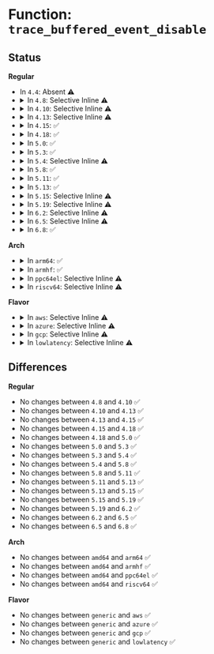# Function: <code>trace_buffered_event_disable</code>

## Status
<b>Regular</b>
<ul>
<li>
In <code>4.4</code>: Absent ⚠️
</li>
<li>
<details>
<summary>In <code>4.8</code>: Selective Inline ⚠️</summary>

```c
void trace_buffered_event_disable();
```

**Collision:** Unique Global

**Inline:** Selective

**Transformation:** False

**Instances:**

```
In kernel/trace/trace.c (ffffffff81157890)
Location: kernel/trace/trace.c:2013
Inline: True
Direct callers:
  - kernel/trace/trace.c:trace_buffered_event_enable
  - kernel/trace/trace_events.c:__ftrace_event_enable_disable
  - kernel/trace/trace_events_filter.c:apply_subsystem_event_filter
  - kernel/trace/trace_events_filter.c:apply_subsystem_event_filter
  - kernel/trace/trace_events_filter.c:apply_event_filter
  - kernel/trace/trace_events_filter.c:apply_event_filter
```
**Symbols:**

```
ffffffff81157890-ffffffff811579b7: trace_buffered_event_disable (STB_GLOBAL)
```
</details>
</li>
<li>
<details>
<summary>In <code>4.10</code>: Selective Inline ⚠️</summary>

```c
void trace_buffered_event_disable();
```

**Collision:** Unique Global

**Inline:** Selective

**Transformation:** False

**Instances:**

```
In kernel/trace/trace.c (ffffffff81162ac0)
Location: kernel/trace/trace.c:2041
Inline: True
Direct callers:
  - kernel/trace/trace.c:trace_buffered_event_enable
  - kernel/trace/trace_events.c:__ftrace_event_enable_disable
  - kernel/trace/trace_events_filter.c:apply_subsystem_event_filter
  - kernel/trace/trace_events_filter.c:apply_subsystem_event_filter
  - kernel/trace/trace_events_filter.c:apply_event_filter
  - kernel/trace/trace_events_filter.c:apply_event_filter
```
**Symbols:**

```
ffffffff81162ac0-ffffffff81162bed: trace_buffered_event_disable (STB_GLOBAL)
```
</details>
</li>
<li>
<details>
<summary>In <code>4.13</code>: Selective Inline ⚠️</summary>

```c
void trace_buffered_event_disable();
```

**Collision:** Unique Global

**Inline:** Selective

**Transformation:** False

**Instances:**

```
In kernel/trace/trace.c (ffffffff81165fb0)
Location: kernel/trace/trace.c:2218
Inline: True
Direct callers:
  - kernel/trace/trace.c:trace_buffered_event_enable
  - kernel/trace/trace_events.c:__ftrace_event_enable_disable
  - kernel/trace/trace_events_filter.c:apply_subsystem_event_filter
  - kernel/trace/trace_events_filter.c:apply_subsystem_event_filter
  - kernel/trace/trace_events_filter.c:apply_event_filter
  - kernel/trace/trace_events_filter.c:apply_event_filter
```
**Symbols:**

```
ffffffff81165fb0-ffffffff8116608d: trace_buffered_event_disable (STB_GLOBAL)
```
</details>
</li>
<li>
<details>
<summary>In <code>4.15</code>: ✅</summary>

```c
void trace_buffered_event_disable();
```

**Collision:** Unique Global

**Inline:** No

**Transformation:** False

**Instances:**

```
In kernel/trace/trace.c (ffffffff81172f40)
Location: kernel/trace/trace.c:2221
Inline: False
Direct callers:
  - kernel/trace/trace.c:trace_buffered_event_enable
  - kernel/trace/trace_events.c:__ftrace_event_enable_disable
  - kernel/trace/trace_events_filter.c:apply_subsystem_event_filter
  - kernel/trace/trace_events_filter.c:apply_subsystem_event_filter
  - kernel/trace/trace_events_filter.c:apply_event_filter
  - kernel/trace/trace_events_filter.c:apply_event_filter
```
**Symbols:**

```
ffffffff81172f40-ffffffff81173028: trace_buffered_event_disable (STB_GLOBAL)
```
</details>
</li>
<li>
<details>
<summary>In <code>4.18</code>: ✅</summary>

```c
void trace_buffered_event_disable();
```

**Collision:** Unique Global

**Inline:** No

**Transformation:** False

**Instances:**

```
In kernel/trace/trace.c (ffffffff81181f20)
Location: kernel/trace/trace.c:2233
Inline: False
Direct callers:
  - kernel/trace/trace.c:trace_buffered_event_enable
  - kernel/trace/trace_events.c:__ftrace_event_enable_disable
  - kernel/trace/trace_events_filter.c:apply_subsystem_event_filter
  - kernel/trace/trace_events_filter.c:apply_subsystem_event_filter
  - kernel/trace/trace_events_filter.c:apply_event_filter
  - kernel/trace/trace_events_filter.c:apply_event_filter
```
**Symbols:**

```
ffffffff81181f20-ffffffff81182006: trace_buffered_event_disable (STB_GLOBAL)
```
</details>
</li>
<li>
<details>
<summary>In <code>5.0</code>: ✅</summary>

```c
void trace_buffered_event_disable();
```

**Collision:** Unique Global

**Inline:** No

**Transformation:** False

**Instances:**

```
In kernel/trace/trace.c (ffffffff8118f8e0)
Location: kernel/trace/trace.c:2234
Inline: False
Direct callers:
  - kernel/trace/trace.c:trace_buffered_event_enable
  - kernel/trace/trace_events.c:__ftrace_event_enable_disable
  - kernel/trace/trace_events_filter.c:apply_subsystem_event_filter
  - kernel/trace/trace_events_filter.c:apply_subsystem_event_filter
  - kernel/trace/trace_events_filter.c:apply_event_filter
  - kernel/trace/trace_events_filter.c:apply_event_filter
```
**Symbols:**

```
ffffffff8118f8e0-ffffffff8118f9c6: trace_buffered_event_disable (STB_GLOBAL)
```
</details>
</li>
<li>
<details>
<summary>In <code>5.3</code>: ✅</summary>

```c
void trace_buffered_event_disable();
```

**Collision:** Unique Global

**Inline:** No

**Transformation:** False

**Instances:**

```
In kernel/trace/trace.c (ffffffff8119d310)
Location: kernel/trace/trace.c:2418
Inline: False
Direct callers:
  - kernel/trace/trace.c:trace_buffered_event_enable
  - kernel/trace/trace_events.c:__ftrace_event_enable_disable
  - kernel/trace/trace_events_filter.c:apply_subsystem_event_filter
  - kernel/trace/trace_events_filter.c:apply_subsystem_event_filter
  - kernel/trace/trace_events_filter.c:apply_event_filter
  - kernel/trace/trace_events_filter.c:apply_event_filter
```
**Symbols:**

```
ffffffff8119d310-ffffffff8119d3df: trace_buffered_event_disable (STB_GLOBAL)
```
</details>
</li>
<li>
<details>
<summary>In <code>5.4</code>: Selective Inline ⚠️</summary>

```c
void trace_buffered_event_disable();
```

**Collision:** Unique Global

**Inline:** Selective

**Transformation:** False

**Instances:**

```
In kernel/trace/trace.c (ffffffff811a8cc0)
Location: kernel/trace/trace.c:2444
Inline: True
Direct callers:
  - kernel/trace/trace.c:trace_buffered_event_enable
  - kernel/trace/trace_events.c:__ftrace_event_enable_disable
  - kernel/trace/trace_events_filter.c:apply_subsystem_event_filter
  - kernel/trace/trace_events_filter.c:apply_subsystem_event_filter
  - kernel/trace/trace_events_filter.c:apply_event_filter
  - kernel/trace/trace_events_filter.c:apply_event_filter
```
**Symbols:**

```
ffffffff811a8cc0-ffffffff811a8d9c: trace_buffered_event_disable (STB_GLOBAL)
```
</details>
</li>
<li>
<details>
<summary>In <code>5.8</code>: ✅</summary>

```c
void trace_buffered_event_disable();
```

**Collision:** Unique Global

**Inline:** No

**Transformation:** False

**Instances:**

```
In kernel/trace/trace.c (ffffffff811c0fa0)
Location: kernel/trace/trace.c:2548
Inline: False
Direct callers:
  - kernel/trace/trace.c:trace_buffered_event_enable
  - kernel/trace/trace_events.c:__ftrace_event_enable_disable
  - kernel/trace/trace_events_filter.c:apply_subsystem_event_filter
  - kernel/trace/trace_events_filter.c:apply_event_filter
  - kernel/trace/trace_events_filter.c:apply_event_filter
  - kernel/trace/trace_events_filter.c:process_system_preds
```
**Symbols:**

```
ffffffff811c0fa0-ffffffff811c107c: trace_buffered_event_disable (STB_GLOBAL)
```
</details>
</li>
<li>
<details>
<summary>In <code>5.11</code>: ✅</summary>

```c
void trace_buffered_event_disable();
```

**Collision:** Unique Global

**Inline:** No

**Transformation:** False

**Instances:**

```
In kernel/trace/trace.c (ffffffff811bebd0)
Location: kernel/trace/trace.c:2692
Inline: False
Direct callers:
  - kernel/trace/trace.c:trace_buffered_event_enable
  - kernel/trace/trace_events.c:__ftrace_event_enable_disable
  - kernel/trace/trace_events_filter.c:apply_subsystem_event_filter
  - kernel/trace/trace_events_filter.c:apply_event_filter
  - kernel/trace/trace_events_filter.c:apply_event_filter
  - kernel/trace/trace_events_filter.c:process_system_preds
```
**Symbols:**

```
ffffffff811bebd0-ffffffff811becac: trace_buffered_event_disable (STB_GLOBAL)
```
</details>
</li>
<li>
<details>
<summary>In <code>5.13</code>: ✅</summary>

```c
void trace_buffered_event_disable();
```

**Collision:** Unique Global

**Inline:** No

**Transformation:** False

**Instances:**

```
In kernel/trace/trace.c (ffffffff811bf4a0)
Location: kernel/trace/trace.c:2701
Inline: False
Direct callers:
  - kernel/trace/trace.c:trace_buffered_event_enable
  - kernel/trace/trace_events.c:__ftrace_event_enable_disable
  - kernel/trace/trace_events_filter.c:apply_subsystem_event_filter
  - kernel/trace/trace_events_filter.c:apply_event_filter
  - kernel/trace/trace_events_filter.c:apply_event_filter
  - kernel/trace/trace_events_filter.c:process_system_preds
```
**Symbols:**

```
ffffffff811bf4a0-ffffffff811bf57c: trace_buffered_event_disable (STB_GLOBAL)
```
</details>
</li>
<li>
<details>
<summary>In <code>5.15</code>: Selective Inline ⚠️</summary>

```c
void trace_buffered_event_disable();
```

**Collision:** Unique Global

**Inline:** Selective

**Transformation:** False

**Instances:**

```
In kernel/trace/trace.c (ffffffff811e9d30)
Location: kernel/trace/trace.c:2725
Inline: True
Direct callers:
  - kernel/trace/trace.c:trace_buffered_event_enable
  - kernel/trace/trace_events.c:__ftrace_event_enable_disable
  - kernel/trace/trace_events_filter.c:apply_subsystem_event_filter
  - kernel/trace/trace_events_filter.c:apply_event_filter
  - kernel/trace/trace_events_filter.c:apply_event_filter
  - kernel/trace/trace_events_filter.c:process_system_preds
```
**Symbols:**

```
ffffffff811e9d30-ffffffff811e9e47: trace_buffered_event_disable (STB_GLOBAL)
```
</details>
</li>
<li>
<details>
<summary>In <code>5.19</code>: Selective Inline ⚠️</summary>

```c
void trace_buffered_event_disable();
```

**Collision:** Unique Global

**Inline:** Selective

**Transformation:** False

**Instances:**

```
In kernel/trace/trace.c (ffffffff81221b00)
Location: kernel/trace/trace.c:2718
Inline: True
Direct callers:
  - kernel/trace/trace.c:trace_buffered_event_enable
  - kernel/trace/trace_events.c:__ftrace_event_enable_disable
  - kernel/trace/trace_events_filter.c:apply_subsystem_event_filter
  - kernel/trace/trace_events_filter.c:apply_event_filter
  - kernel/trace/trace_events_filter.c:apply_event_filter
  - kernel/trace/trace_events_filter.c:process_system_preds
```
**Symbols:**

```
ffffffff81221b00-ffffffff81221c75: trace_buffered_event_disable (STB_GLOBAL)
```
</details>
</li>
<li>
<details>
<summary>In <code>6.2</code>: Selective Inline ⚠️</summary>

```c
void trace_buffered_event_disable();
```

**Collision:** Unique Global

**Inline:** Selective

**Transformation:** False

**Instances:**

```
In kernel/trace/trace.c (ffffffff8126ca70)
Location: kernel/trace/trace.c:2742
Inline: True
Direct callers:
  - kernel/trace/trace.c:trace_buffered_event_enable
  - kernel/trace/trace_events.c:__ftrace_event_enable_disable
  - kernel/trace/trace_events_filter.c:apply_subsystem_event_filter
  - kernel/trace/trace_events_filter.c:apply_event_filter
  - kernel/trace/trace_events_filter.c:apply_event_filter
  - kernel/trace/trace_events_filter.c:process_system_preds
```
**Symbols:**

```
ffffffff8126ca70-ffffffff8126cbeb: trace_buffered_event_disable (STB_GLOBAL)
```
</details>
</li>
<li>
<details>
<summary>In <code>6.5</code>: Selective Inline ⚠️</summary>

```c
void trace_buffered_event_disable();
```

**Collision:** Unique Global

**Inline:** Selective

**Transformation:** False

**Instances:**

```
In kernel/trace/trace.c (ffffffff81283c00)
Location: kernel/trace/trace.c:2813
Inline: True
Direct callers:
  - kernel/trace/trace.c:trace_buffered_event_enable
  - kernel/trace/trace_events.c:__ftrace_event_enable_disable
  - kernel/trace/trace_events_filter.c:apply_subsystem_event_filter
  - kernel/trace/trace_events_filter.c:apply_event_filter
  - kernel/trace/trace_events_filter.c:apply_event_filter
  - kernel/trace/trace_events_filter.c:process_system_preds
```
**Symbols:**

```
ffffffff81283c00-ffffffff81283d7b: trace_buffered_event_disable (STB_GLOBAL)
```
</details>
</li>
<li>
<details>
<summary>In <code>6.8</code>: ✅</summary>

```c
void trace_buffered_event_disable();
```

**Collision:** Unique Global

**Inline:** No

**Transformation:** False

**Instances:**

```
In kernel/trace/trace.c (ffffffff8129ef00)
Location: kernel/trace/trace.c:2807
Inline: False
Direct callers:
  - kernel/trace/trace_events.c:__ftrace_event_enable_disable
  - kernel/trace/trace_events_filter.c:apply_subsystem_event_filter
  - kernel/trace/trace_events_filter.c:apply_event_filter
  - kernel/trace/trace_events_filter.c:apply_event_filter
  - kernel/trace/trace_events_filter.c:process_system_preds
```
**Symbols:**

```
ffffffff8129ef00-ffffffff8129f05d: trace_buffered_event_disable (STB_GLOBAL)
```
</details>
</li>
</ul>
<b>Arch</b>
<ul>
<li>
<details>
<summary>In <code>arm64</code>: ✅</summary>

```c
void trace_buffered_event_disable();
```

**Collision:** Unique Global

**Inline:** No

**Transformation:** False

**Instances:**

```
In kernel/trace/trace.c (ffff8000102259a8)
Location: kernel/trace/trace.c:2444
Inline: False
Direct callers:
  - kernel/trace/trace.c:trace_buffered_event_enable
  - kernel/trace/trace_events.c:__ftrace_event_enable_disable
  - kernel/trace/trace_events_filter.c:apply_subsystem_event_filter
  - kernel/trace/trace_events_filter.c:apply_subsystem_event_filter
  - kernel/trace/trace_events_filter.c:apply_event_filter
  - kernel/trace/trace_events_filter.c:apply_event_filter
```
**Symbols:**

```
ffff8000102259a8-ffff800010225abc: trace_buffered_event_disable (STB_GLOBAL)
```
</details>
</li>
<li>
<details>
<summary>In <code>armhf</code>: ✅</summary>

```c
void trace_buffered_event_disable();
```

**Collision:** Unique Global

**Inline:** No

**Transformation:** False

**Instances:**

```
In kernel/trace/trace.c (c0462db4)
Location: kernel/trace/trace.c:2444
Inline: False
Direct callers:
  - kernel/trace/trace.c:trace_buffered_event_enable
  - kernel/trace/trace_events.c:__ftrace_event_enable_disable
  - kernel/trace/trace_events_filter.c:apply_subsystem_event_filter
  - kernel/trace/trace_events_filter.c:apply_subsystem_event_filter
  - kernel/trace/trace_events_filter.c:apply_event_filter
  - kernel/trace/trace_events_filter.c:apply_event_filter
```
**Symbols:**

```
c0462db4-c0462ef8: trace_buffered_event_disable (STB_GLOBAL)
```
</details>
</li>
<li>
<details>
<summary>In <code>ppc64el</code>: Selective Inline ⚠️</summary>

```c
void trace_buffered_event_disable();
```

**Collision:** Unique Global

**Inline:** Selective

**Transformation:** False

**Instances:**

```
In kernel/trace/trace.c (c0000000002ab0b0)
Location: kernel/trace/trace.c:2444
Inline: True
Direct callers:
  - kernel/trace/trace.c:trace_buffered_event_enable
  - kernel/trace/trace_events.c:__ftrace_event_enable_disable
  - kernel/trace/trace_events_filter.c:apply_subsystem_event_filter
  - kernel/trace/trace_events_filter.c:apply_subsystem_event_filter
  - kernel/trace/trace_events_filter.c:apply_event_filter
  - kernel/trace/trace_events_filter.c:apply_event_filter
```
**Symbols:**

```
c0000000002ab0b0-c0000000002ab238: trace_buffered_event_disable (STB_GLOBAL)
```
</details>
</li>
<li>
<details>
<summary>In <code>riscv64</code>: Selective Inline ⚠️</summary>

```c
void trace_buffered_event_disable();
```

**Collision:** Unique Global

**Inline:** Selective

**Transformation:** False

**Instances:**

```
In kernel/trace/trace.c (ffffffe0001807f0)
Location: kernel/trace/trace.c:2444
Inline: True
Direct callers:
  - kernel/trace/trace.c:trace_buffered_event_enable
  - kernel/trace/trace_events.c:__ftrace_event_enable_disable
  - kernel/trace/trace_events_filter.c:apply_subsystem_event_filter
  - kernel/trace/trace_events_filter.c:apply_subsystem_event_filter
  - kernel/trace/trace_events_filter.c:apply_event_filter
  - kernel/trace/trace_events_filter.c:apply_event_filter
```
**Symbols:**

```
ffffffe0001807f0-ffffffe0001808ec: trace_buffered_event_disable (STB_GLOBAL)
```
</details>
</li>
</ul>
<b>Flavor</b>
<ul>
<li>
<details>
<summary>In <code>aws</code>: Selective Inline ⚠️</summary>

```c
void trace_buffered_event_disable();
```

**Collision:** Unique Global

**Inline:** Selective

**Transformation:** False

**Instances:**

```
In kernel/trace/trace.c (ffffffff811a12e0)
Location: kernel/trace/trace.c:2444
Inline: True
Direct callers:
  - kernel/trace/trace.c:trace_buffered_event_enable
  - kernel/trace/trace_events.c:__ftrace_event_enable_disable
  - kernel/trace/trace_events_filter.c:apply_subsystem_event_filter
  - kernel/trace/trace_events_filter.c:apply_subsystem_event_filter
  - kernel/trace/trace_events_filter.c:apply_event_filter
  - kernel/trace/trace_events_filter.c:apply_event_filter
```
**Symbols:**

```
ffffffff811a12e0-ffffffff811a13bc: trace_buffered_event_disable (STB_GLOBAL)
```
</details>
</li>
<li>
<details>
<summary>In <code>azure</code>: Selective Inline ⚠️</summary>

```c
void trace_buffered_event_disable();
```

**Collision:** Unique Global

**Inline:** Selective

**Transformation:** False

**Instances:**

```
In kernel/trace/trace.c (ffffffff811942b0)
Location: kernel/trace/trace.c:2444
Inline: True
Direct callers:
  - kernel/trace/trace.c:trace_buffered_event_enable
  - kernel/trace/trace_events.c:__ftrace_event_enable_disable
  - kernel/trace/trace_events_filter.c:apply_subsystem_event_filter
  - kernel/trace/trace_events_filter.c:apply_subsystem_event_filter
  - kernel/trace/trace_events_filter.c:apply_event_filter
  - kernel/trace/trace_events_filter.c:apply_event_filter
```
**Symbols:**

```
ffffffff811942b0-ffffffff8119438c: trace_buffered_event_disable (STB_GLOBAL)
```
</details>
</li>
<li>
<details>
<summary>In <code>gcp</code>: Selective Inline ⚠️</summary>

```c
void trace_buffered_event_disable();
```

**Collision:** Unique Global

**Inline:** Selective

**Transformation:** False

**Instances:**

```
In kernel/trace/trace.c (ffffffff8119f0b0)
Location: kernel/trace/trace.c:2444
Inline: True
Direct callers:
  - kernel/trace/trace.c:trace_buffered_event_enable
  - kernel/trace/trace_events.c:__ftrace_event_enable_disable
  - kernel/trace/trace_events_filter.c:apply_subsystem_event_filter
  - kernel/trace/trace_events_filter.c:apply_subsystem_event_filter
  - kernel/trace/trace_events_filter.c:apply_event_filter
  - kernel/trace/trace_events_filter.c:apply_event_filter
```
**Symbols:**

```
ffffffff8119f0b0-ffffffff8119f18c: trace_buffered_event_disable (STB_GLOBAL)
```
</details>
</li>
<li>
<details>
<summary>In <code>lowlatency</code>: Selective Inline ⚠️</summary>

```c
void trace_buffered_event_disable();
```

**Collision:** Unique Global

**Inline:** Selective

**Transformation:** False

**Instances:**

```
In kernel/trace/trace.c (ffffffff811acdb0)
Location: kernel/trace/trace.c:2444
Inline: True
Direct callers:
  - kernel/trace/trace.c:trace_buffered_event_enable
  - kernel/trace/trace_events.c:__ftrace_event_enable_disable
  - kernel/trace/trace_events_filter.c:apply_subsystem_event_filter
  - kernel/trace/trace_events_filter.c:apply_subsystem_event_filter
  - kernel/trace/trace_events_filter.c:apply_event_filter
  - kernel/trace/trace_events_filter.c:apply_event_filter
```
**Symbols:**

```
ffffffff811acdb0-ffffffff811aceca: trace_buffered_event_disable (STB_GLOBAL)
```
</details>
</li>
</ul>

## Differences
<b>Regular</b>
<ul>
<li>
No changes between <code>4.8</code> and <code>4.10</code> ✅
</li>
<li>
No changes between <code>4.10</code> and <code>4.13</code> ✅
</li>
<li>
No changes between <code>4.13</code> and <code>4.15</code> ✅
</li>
<li>
No changes between <code>4.15</code> and <code>4.18</code> ✅
</li>
<li>
No changes between <code>4.18</code> and <code>5.0</code> ✅
</li>
<li>
No changes between <code>5.0</code> and <code>5.3</code> ✅
</li>
<li>
No changes between <code>5.3</code> and <code>5.4</code> ✅
</li>
<li>
No changes between <code>5.4</code> and <code>5.8</code> ✅
</li>
<li>
No changes between <code>5.8</code> and <code>5.11</code> ✅
</li>
<li>
No changes between <code>5.11</code> and <code>5.13</code> ✅
</li>
<li>
No changes between <code>5.13</code> and <code>5.15</code> ✅
</li>
<li>
No changes between <code>5.15</code> and <code>5.19</code> ✅
</li>
<li>
No changes between <code>5.19</code> and <code>6.2</code> ✅
</li>
<li>
No changes between <code>6.2</code> and <code>6.5</code> ✅
</li>
<li>
No changes between <code>6.5</code> and <code>6.8</code> ✅
</li>
</ul>
<b>Arch</b>
<ul>
<li>
No changes between <code>amd64</code> and <code>arm64</code> ✅
</li>
<li>
No changes between <code>amd64</code> and <code>armhf</code> ✅
</li>
<li>
No changes between <code>amd64</code> and <code>ppc64el</code> ✅
</li>
<li>
No changes between <code>amd64</code> and <code>riscv64</code> ✅
</li>
</ul>
<b>Flavor</b>
<ul>
<li>
No changes between <code>generic</code> and <code>aws</code> ✅
</li>
<li>
No changes between <code>generic</code> and <code>azure</code> ✅
</li>
<li>
No changes between <code>generic</code> and <code>gcp</code> ✅
</li>
<li>
No changes between <code>generic</code> and <code>lowlatency</code> ✅
</li>
</ul>
